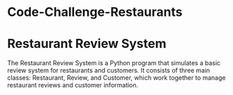 # Code-Challenge-Restaurants
# Restaurant Review System
The Restaurant Review System is a Python program that simulates a basic review system for restaurants and customers. It consists of three main classes: Restaurant, Review, and Customer, which work together to manage restaurant reviews and customer information.
